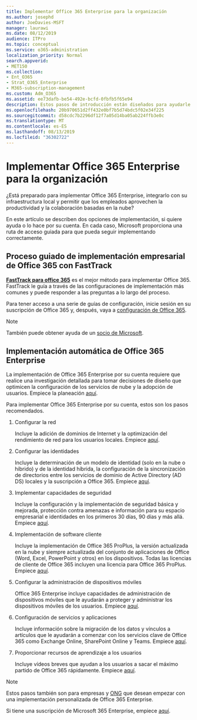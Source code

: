```yaml
---
title: Implementar Office 365 Enterprise para la organización
ms.author: josephd
author: JoeDavies-MSFT
manager: laurawi
ms.date: 08/12/2019
audience: ITPro
ms.topic: conceptual
ms.service: o365-administration
localization_priority: Normal
search.appverid:
- MET150
ms.collection:
- Ent_O365
- Strat_O365_Enterprise
- M365-subscription-management
ms.custom: Adm_O365
ms.assetid: ee73dafb-be54-492e-bcfd-0fbfb5f65e94
description: Estos pasos de introducción están diseñados para ayudarle a configurar su red, crear sus identidades, implementar Office 365 ProPlus, migrar los datos y ayudar a las personas de su organización a empezar a usar Office 365.
ms.openlocfilehash: 20b970651d2ff432e0bf7b5d74bdc5f02e34f225
ms.sourcegitcommit: d58cdc7b2296df12f7a05d14ba05ab224ffb3e0c
ms.translationtype: MT
ms.contentlocale: es-ES
ms.lasthandoff: 08/13/2019
ms.locfileid: "36302722"
---
```

# <a name="deploy-office-365-enterprise-for-your-organization"></a>Implementar Office 365 Enterprise para la organización

¿Está preparado para implementar Office 365 Enterprise, integrarlo con su infraestructura local y permitir que los empleados aprovechen la productividad y la colaboración basadas en la nube?

En este artículo se describen dos opciones de implementación, si quiere ayuda o lo hace por su cuenta. En cada caso, Microsoft proporciona una ruta de acceso guiada para que pueda seguir implementando correctamente.

## <a name="guided-enterprise-office-365-setup-process-with-fasttrack"></a>Proceso guiado de implementación empresarial de Office 365 con FastTrack

**[FastTrack para office 365](https://docs.microsoft.com/fasttrack/O365-fasttrack-benefit-for-office-365)** es el mejor método para implementar Office 365. FastTrack le guía a través de las configuraciones de implementación más comunes y puede responder a las preguntas a lo largo del proceso. 

Para tener acceso a una serie de guías de configuración, inicie sesión en su suscripción de Office 365 y, después, vaya a [configuración de Office 365](https://aka.ms/o365fasttrack).

>[!Note]
>También puede obtener ayuda de un [socio de Microsoft](https://www.microsoft.com/solution-providers/home).
>

## <a name="self-deployment-of-office-365-enterprise"></a>Implementación automática de Office 365 Enterprise

La implementación de Office 365 Enterprise por su cuenta requiere que realice una investigación detallada para tomar decisiones de diseño que optimicen la configuración de los servicios de nube y la adopción de usuarios. Empiece la planeación [aquí](get-your-organization-ready-for-office-365.md).

Para implementar Office 365 Enterprise por su cuenta, estos son los pasos recomendados.

1. Configurar la red

   Incluye la adición de dominios de Internet y la optimización del rendimiento de red para los usuarios locales. Empiece [aquí](set-up-network-for-office-365.md).
 
2. Configurar las identidades

   Incluye la determinación de un modelo de identidad (solo en la nube o híbrido) y de la identidad híbrida, la configuración de la sincronización de directorios entre los servicios de dominio de Active Directory (AD DS) locales y la suscripción a Office 365. Empiece [aquí](protect-your-global-administrator-accounts.md).

3. Implementar capacidades de seguridad

   Incluye la configuración y la implementación de seguridad básica y mejorada, protección contra amenazas e información para su espacio empresarial e identidades en los primeros 30 días, 90 días y más allá. Empiece [aquí](https://docs.microsoft.com/office365/securitycompliance/security-roadmap).
 
4. Implementación de software cliente

   Incluye la implementación de Office 365 ProPlus, la versión actualizada en la nube y siempre actualizada del conjunto de aplicaciones de Office (Word, Excel, PowerPoint y otros) en los dispositivos. Todas las licencias de cliente de Office 365 incluyen una licencia para Office 365 ProPlus. Empiece [aquí](https://docs.microsoft.com/DeployOffice/deployment-guide-for-office-365-proplus).
 
5. Configurar la administración de dispositivos móviles

   Office 365 Enterprise incluye capacidades de administración de dispositivos móviles que le ayudarán a proteger y administrar los dispositivos móviles de los usuarios. Empiece [aquí](https://support.office.com/article/set-up-mobile-device-management-mdm-in-office-365-dd892318-bc44-4eb1-af00-9db5430be3cd).
 
6. Configuración de servicios y aplicaciones

   Incluye información sobre la migración de los datos y vínculos a artículos que le ayudarán a comenzar con los servicios clave de Office 365 como Exchange Online, SharePoint Online y Teams. Empiece [aquí](configure-services-and-applications.md).
 
7. Proporcionar recursos de aprendizaje a los usuarios

   Incluye vídeos breves que ayudan a los usuarios a sacar el máximo partido de Office 365 rápidamente. Empiece [aquí](https://docs.microsoft.com/office365/admin/admin-overview/get-started-with-office-365#training-resources-for-your-users).
 

>[!Note]
>Estos pasos también son para empresas y [ONG](https://go.microsoft.com/fwlink/?LinkId=627221) que desean empezar con una implementación personalizada de Office 365 Enterprise. 
>

Si tiene una suscripción de Microsoft 365 Enterprise, empiece [aquí](https://docs.microsoft.com/microsoft-365/enterprise/deploy-microsoft-365-enterprise).
